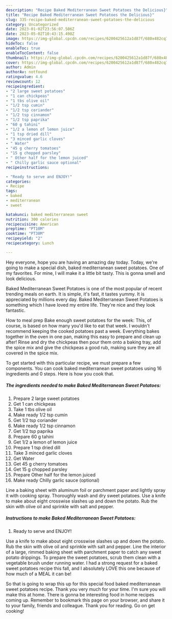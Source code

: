 ```yaml
---
description: "Recipe Baked Mediterranean Sweet Potatoes the Delicious}"
title: "Recipe Baked Mediterranean Sweet Potatoes the Delicious}"
slug: 335-recipe-baked-mediterranean-sweet-potatoes-the-delicious
category: Uncategorized
date: 2023-01-02T23:56:07.506Z
date: 2023-05-02T10:43:15.498Z
image: https://img-global.cpcdn.com/recipes/6200425612a1d87f/680x482cq70/baked-mediterranean-sweet-potatoes-recipe-main-photo.jpg
hideToc: false
enableToc: true
enableTocContent: false
thumbnail: https://img-global.cpcdn.com/recipes/6200425612a1d87f/680x482cq70/baked-mediterranean-sweet-potatoes-recipe-main-photo.jpg
cover: https://img-global.cpcdn.com/recipes/6200425612a1d87f/680x482cq70/baked-mediterranean-sweet-potatoes-recipe-main-photo.jpg
author: Admin
authorAv: notfound
ratingvalue: 4.6
reviewcount: 12
recipeingredient:
- "2 large sweet potatoes"
- "1 can chickpeas"
- "1 tbs olive oil"
- "1/2 tsp cumin"
- "1/2 tsp coriander"
- "1/2 tsp cinnamon"
- "1/2 tsp paprika"
- "60 g tahini"
- "1/2 a lemon of lemon juice"
- "1 tsp dried dill"
- "3 minced garlic cloves"
- " Water"
- "45 g cherry tomatoes"
- "15 g chopped parsley"
- " Other half for the lemon juiced"
- " Chilly garlic sauce optional"
recipeinstructions:

- "Ready to serve and ENJOY!"
categories:
- Recipe
tags:
- baked
- mediterranean
- sweet

katakunci: baked mediterranean sweet 
nutrition: 300 calories
recipecuisine: American
preptime: "PT10M"
cooktime: "PT30M"
recipeyield: "2"
recipecategory: Lunch

---
```



Hey everyone, hope you are having an amazing day today. Today, we're going to make a special dish, baked mediterranean sweet potatoes. One of my favorites. For mine, I will make it a little bit tasty. This is gonna smell and look delicious.

Baked Mediterranean Sweet Potatoes is one of the most popular of recent trending meals on earth. It is simple, it's fast, it tastes yummy. It is appreciated by millions every day. Baked Mediterranean Sweet Potatoes is something which I have loved my entire life. They're nice and they look fantastic.

How to meal prep Bake enough sweet potatoes for the week: This, of course, is based on how many you&#39;d like to eat that week. I wouldn&#39;t recommend keeping the cooked potatoes past a week. Everything bakes together in the oven in one pan, making this easy to prepare and clean up after! Rinse and dry the chickpeas then pour them onto a baking tray, add the spice mix and give the chickpeas a good rub, making sure they are all covered in the spice mix.


To get started with this particular recipe, we must prepare a few components. You can cook baked mediterranean sweet potatoes using 16 ingredients and 0 steps. Here is how you cook that.

<!--inarticleads1-->

##### The ingredients needed to make Baked Mediterranean Sweet Potatoes:

1. Prepare 2 large sweet potatoes
1. Get 1 can chickpeas
1. Take 1 tbs olive oil
1. Make ready 1/2 tsp cumin
1. Get 1/2 tsp coriander
1. Make ready 1/2 tsp cinnamon
1. Get 1/2 tsp paprika
1. Prepare 60 g tahini
1. Get 1/2 a lemon of lemon juice
1. Prepare 1 tsp dried dill
1. Take 3 minced garlic cloves
1. Get  Water
1. Get 45 g cherry tomatoes
1. Get 15 g chopped parsley
1. Prepare  Other half for the lemon juiced
1. Make ready  Chilly garlic sauce (optional)


Line a baking sheet with aluminum foil or parchment paper and lightly spray it with cooking spray. Thoroughly wash and dry sweet potatoes. Use a knife to make about eight crosswise slashes up and down the potato. Rub the skin with olive oil and sprinkle with salt and pepper. 

<!--inarticleads2-->

##### Instructions to make Baked Mediterranean Sweet Potatoes:


1. Ready to serve and ENJOY!

Use a knife to make about eight crosswise slashes up and down the potato. Rub the skin with olive oil and sprinkle with salt and pepper. Line the interior of a large, rimmed baking sheet with parchment paper to catch any sweet potato drippings. To prepare the sweet potatoes, scrub them clean with a vegetable brush under running water. I had a strong request for a baked sweet potatoes recipe this fall, and I absolutely LOVE this one because of how much of a MEAL it can be! 

So that is going to wrap this up for this special food baked mediterranean sweet potatoes recipe. Thank you very much for your time. I'm sure you will make this at home. There is gonna be interesting food in home recipes coming up. Remember to bookmark this page on your browser, and share it to your family, friends and colleague. Thank you for reading. Go on get cooking!
